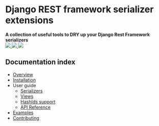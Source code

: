 <div class="index">
  <h1>Django REST framework serializer extensions</h1>
  <strong>
    A collection of useful tools to DRY up your Django Rest Framework
    serializers
  </strong>
  <div class="index__badges">
    <a href="https://github.com/evenicoulddoit/django-rest-framework-serializer-extensions/actions/workflows/test.yml?query=branch%3Amaster">
      <img src="https://github.com/evenicoulddoit/django-rest-framework-serializer-extensions/actions/workflows/test.yml/badge.svg?branch=master">
    </a>
    <a href="http://codecov.io/github/evenicoulddoit/django-rest-framework-serializer-extensions?branch=master">
      <img src="https://img.shields.io/codecov/c/github/evenicoulddoit/django-rest-framework-serializer-extensions/master.svg">
    </a>
    <a href="https://pypi.python.org/pypi/djangorestframework-serializer-extensions">
      <img src="https://img.shields.io/pypi/v/djangorestframework-serializer-extensions.svg">
    </a>
  </div>
</div>

## Documentation index
* [Overview](overview.md)
* [Installation](installation.md)
* User guide
    * [Serializers](usage-serializers.md)
    * [Views](usage-views.md)
    * [HashIds support](usage-hashids.md)
    * [API Reference](usage-api.md)
* [Examples](examples.md)
* [Contributing](contributing.md)
